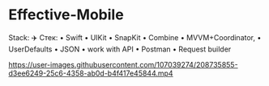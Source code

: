 # Effective-Mobile

Stack: 
✈️ Стек:
 • Swift
 • UIKit
 • SnapKit
 • Combine 
 • MVVM+Coordinator, 
 • UserDefaults
 • JSON
 • work with API 
 • Postman
 • Request builder
 


https://user-images.githubusercontent.com/107039274/208735855-d3ee6249-25c6-4358-ab0d-b4f417e45844.mp4

